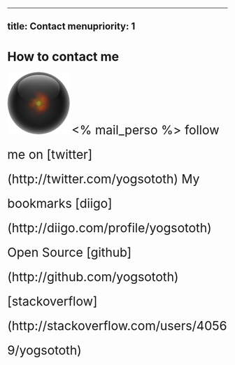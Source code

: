 ----- 
title: Contact
menupriority: 1
-----
# How to contact me

<img src="/Scratch/img/about/avatar.png" alt="Avatar" class="left"/>

<span style="font-size: 2em; line-height: 2em">
<% mail_perso %>  
  follow me on [twitter](http://twitter.com/yogsototh)  
  My bookmarks [diigo](http://diigo.com/profile/yogsototh)  
  Open Source [github](http://github.com/yogsototh)  
[stackoverflow](http://stackoverflow.com/users/40569/yogsototh)  
</span>
<div class="flush"></div>


